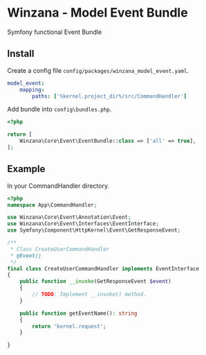 # Winzana - Model Event Bundle
Symfony functional Event Bundle

## Install
Create a config file `config/packages/winzana_model_event.yaml`. 
```yaml
model_event:
    mapping:
        paths: ['%kernel.project_dir%/src/CommandHandler']

```

Add bundle into `config\bundles.php`.
```php
<?php

return [   
    Winzana\Core\Event\EventBundle::class => ['all' => true],
];
```


## Example
In your CommandHandler directory.

```php
<?php
namespace App\CommandHandler;

use Winzana\Core\Event\Annotation\Event;
use Winzana\Core\Event\Interfaces\EventInterface;
use Symfony\Component\HttpKernel\Event\GetResponseEvent;

/**
 * Class CreateUserCommandHandler
 * @Event()
 */
final class CreateUserCommandHandler implements EventInterface
{
    public function __invoke(GetResponseEvent $event)
    {
        // TODO: Implement __invoke() method.
    }

    public function getEventName(): string
    {
        return 'kernel.request';
    }

}
```
